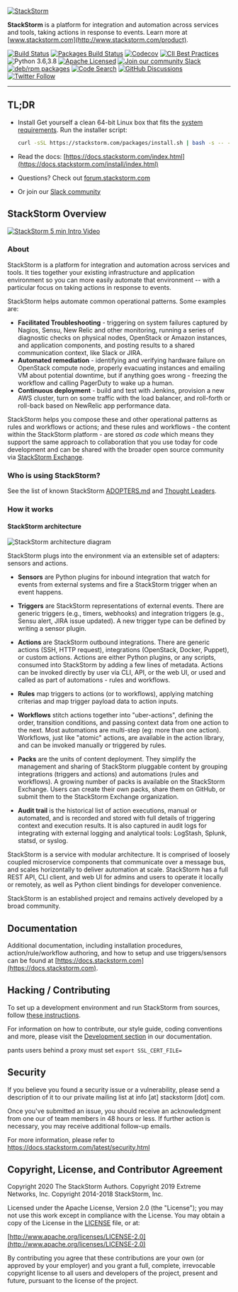 [![StackStorm](https://github.com/stackstorm/st2/raw/master/stackstorm_logo.png)](https://www.stackstorm.com)

**StackStorm** is a platform for integration and automation across services and tools, taking actions in response to events. Learn more at [www.stackstorm.com](http://www.stackstorm.com/product).

[![Build Status](https://github.com/StackStorm/st2/actions/workflows/ci.yaml/badge.svg)](https://github.com/StackStorm/st2/actions/workflows/ci.yaml)
[![Packages Build Status](https://circleci.com/gh/StackStorm/st2/tree/master.svg?style=shield)](https://circleci.com/gh/StackStorm/st2)
[![Codecov](https://codecov.io/github/StackStorm/st2/badge.svg?branch=master&service=github)](https://codecov.io/github/StackStorm/st2?branch=master)
[![CII Best Practices](https://bestpractices.coreinfrastructure.org/projects/1833/badge)](https://bestpractices.coreinfrastructure.org/projects/1833)
![Python 3.6,3.8](https://img.shields.io/badge/python-3.6,%203.8-blue)
[![Apache Licensed](https://img.shields.io/github/license/StackStorm/st2)](LICENSE)
[![Join our community Slack](https://img.shields.io/badge/slack-stackstorm-success.svg?logo=slack)](https://stackstorm.com/community-signup)
[![deb/rpm packages](https://img.shields.io/badge/deb/rpm-Packagecloud-%236366f1)](https://packagecloud.io/StackStorm/)
[![Code Search](https://img.shields.io/badge/code%20search-Sourcegraph-%2300B4F2?logo=sourcegraph)](https://sourcegraph.com/stackstorm)
[![GitHub Discussions](https://img.shields.io/github/discussions/stackstorm/st2)](https://github.com/StackStorm/st2/discussions)
[![Twitter Follow](https://img.shields.io/twitter/follow/StackStorm?style=social)](https://twitter.com/StackStorm/)

---

## TL;DR

* Install Get yourself a clean 64-bit Linux box that fits the [system requirements](https://docs.stackstorm.com/install/system_requirements.html). Run the installer script:

   ```bash
   curl -sSL https://stackstorm.com/packages/install.sh | bash -s -- --user=st2admin --password=Ch@ngeMe
   ```
* Read the docs: [https://docs.stackstorm.com/index.html](https://docs.stackstorm.com/install/index.html)
* Questions? Check out [forum.stackstorm.com](https://forum.stackstorm.com/)
* Or join our [Slack community](https://stackstorm.com/community-signup)

## StackStorm Overview

[![StackStorm 5 min Intro Video](https://cloud.githubusercontent.com/assets/1294734/10356016/16278d0a-6d27-11e5-987d-c8a7629a69ed.png)](https://www.youtube.com/watch?v=pzZws3ftDtA)

### About

StackStorm is a platform for integration and automation across services and tools. It ties together your existing infrastructure and application environment so you can more easily automate that environment -- with a particular focus on taking actions in response to events.

StackStorm helps automate common operational patterns. Some examples are:

* **Facilitated Troubleshooting** - triggering on system failures captured by Nagios, Sensu, New Relic and other monitoring, running a series of diagnostic checks on physical nodes, OpenStack or Amazon instances, and application components, and posting results to a shared communication context, like Slack or JIRA.
* **Automated remediation** - identifying and verifying hardware failure on OpenStack compute node, properly evacuating instances and emailing VM about potential downtime, but if anything goes wrong - freezing the workflow and calling PagerDuty to wake up a human.
* **Continuous deployment** - build and test with Jenkins, provision a new AWS cluster, turn on some traffic with the load balancer, and roll-forth or roll-back based on NewRelic app performance data.

StackStorm helps you compose these and other operational patterns as rules and workflows or actions; and these rules and workflows - the content within the StackStorm platform - are stored *as code* which means they support the same approach to collaboration that you use today for code development and can be shared with the broader open source community via [StackStorm Exchange](https://exchange.stackstorm.org).

### Who is using StackStorm?

See the list of known StackStorm [ADOPTERS.md](/ADOPTERS.md) and [Thought Leaders](https://stackstorm.com/stackstorm-thought-leaders/).

### How it works

#### StackStorm architecture

![StackStorm architecture diagram](https://user-images.githubusercontent.com/597113/92291633-6b5aae00-eece-11ea-912e-3bf977aa3cea.png)

StackStorm plugs into the environment via an extensible set of adapters: sensors and actions.

* **Sensors** are Python plugins for inbound integration that watch for events from external systems and fire a StackStorm trigger when an event happens.

* **Triggers** are StackStorm representations of external events. There are generic triggers (e.g., timers, webhooks) and integration triggers (e.g., Sensu alert, JIRA issue updated). A new trigger type can be defined by writing a sensor plugin.

* **Actions** are StackStorm outbound integrations. There are generic actions (SSH, HTTP request), integrations (OpenStack, Docker, Puppet), or custom actions. Actions are either Python plugins, or any scripts, consumed into StackStorm by adding a few lines of metadata. Actions can be invoked directly by user via CLI, API, or the web UI, or used and called as part of automations - rules and workflows.

* **Rules** map triggers to actions (or to workflows), applying matching criterias and map trigger payload data to action inputs.

* **Workflows** stitch actions together into "uber-actions", defining the order, transition conditions, and passing context data from one action to the next. Most automations are multi-step (eg: more than one action). Workflows, just like "atomic" actions, are available in the action library, and can be invoked manually or triggered by rules.

* **Packs** are the units of content deployment. They simplify the management and sharing of StackStorm pluggable content by grouping integrations (triggers and actions) and automations (rules and workflows). A growing number of packs is available on the StackStorm Exchange. Users can create their own packs,  share them on GitHub, or submit them to the StackStorm Exchange organization.

* **Audit trail** is the historical list of action executions, manual or automated, and is recorded and stored with full details of triggering context and execution results. It is also captured in audit logs for integrating with external logging and analytical tools: LogStash, Splunk, statsd, or syslog.

StackStorm is a service with modular architecture. It is comprised of loosely coupled microservice components that communicate over a message bus, and scales horizontally to deliver automation at scale. StackStorm has a full REST API, CLI client, and web UI for admins and users to operate it locally or remotely, as well as Python client bindings for developer convenience.

StackStorm is an established project and remains actively developed by a broad community.

## Documentation

Additional documentation, including installation procedures, action/rule/workflow authoring, and how to setup and use triggers/sensors can be found at [https://docs.stackstorm.com](https://docs.stackstorm.com).

## Hacking / Contributing

To set up a development environment and run StackStorm from sources, follow [these instructions](https://docs.stackstorm.com/development/sources.html).

For information on how to contribute, our style guide, coding conventions and more,
please visit the [Development section](https://docs.stackstorm.com/development/index.html)
in our documentation.

pants users behind a proxy must set `export SSL_CERT_FILE=`
## Security

If you believe you found a security issue or a vulnerability, please send a description of it to
our private mailing list at info [at] stackstorm [dot] com.

Once you've submitted an issue, you should receive an acknowledgment from one our of team members
in 48 hours or less. If further action is necessary, you may receive additional follow-up emails.

For more information, please refer to https://docs.stackstorm.com/latest/security.html

## Copyright, License, and Contributor Agreement

Copyright 2020 The StackStorm Authors.
Copyright 2019 Extreme Networks, Inc.
Copyright 2014-2018 StackStorm, Inc.

Licensed under the Apache License, Version 2.0 (the "License"); you may not use this work except in compliance with the License. You may obtain a copy of the License in the [LICENSE](LICENSE) file, or at:

[http://www.apache.org/licenses/LICENSE-2.0](http://www.apache.org/licenses/LICENSE-2.0)

By contributing you agree that these contributions are your own (or approved by your employer) and you grant a full, complete, irrevocable copyright license to all users and developers of the project, present and future, pursuant to the license of the project.
